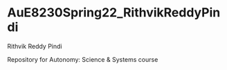 # AuE8230Spring22_RithvikReddyPindi

Rithvik Reddy Pindi

Repository for Autonomy: Science & Systems course


